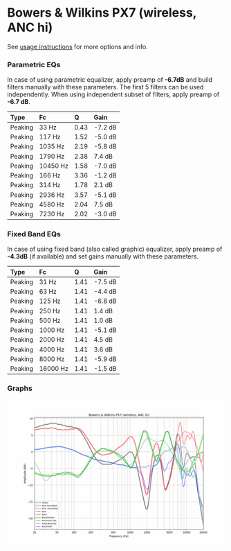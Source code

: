 # Bowers & Wilkins PX7 (wireless, ANC hi)
See [usage instructions](https://github.com/jaakkopasanen/AutoEq#usage) for more options and info.

### Parametric EQs
In case of using parametric equalizer, apply preamp of **-6.7dB** and build filters manually
with these parameters. The first 5 filters can be used independently.
When using independent subset of filters, apply preamp of **-6.7 dB**.

| Type    | Fc       |    Q | Gain    |
|:--------|:---------|:-----|:--------|
| Peaking | 33 Hz    | 0.43 | -7.2 dB |
| Peaking | 117 Hz   | 1.52 | -5.0 dB |
| Peaking | 1035 Hz  | 2.19 | -5.8 dB |
| Peaking | 1790 Hz  | 2.38 | 7.4 dB  |
| Peaking | 10450 Hz | 1.58 | -7.0 dB |
| Peaking | 166 Hz   | 3.36 | -1.2 dB |
| Peaking | 314 Hz   | 1.78 | 2.1 dB  |
| Peaking | 2936 Hz  | 3.57 | -5.1 dB |
| Peaking | 4580 Hz  | 2.04 | 7.5 dB  |
| Peaking | 7230 Hz  | 2.02 | -3.0 dB |

### Fixed Band EQs
In case of using fixed band (also called graphic) equalizer, apply preamp of **-4.3dB**
(if available) and set gains manually with these parameters.

| Type    | Fc       |    Q | Gain    |
|:--------|:---------|:-----|:--------|
| Peaking | 31 Hz    | 1.41 | -7.5 dB |
| Peaking | 63 Hz    | 1.41 | -4.4 dB |
| Peaking | 125 Hz   | 1.41 | -6.8 dB |
| Peaking | 250 Hz   | 1.41 | 1.4 dB  |
| Peaking | 500 Hz   | 1.41 | 1.0 dB  |
| Peaking | 1000 Hz  | 1.41 | -5.1 dB |
| Peaking | 2000 Hz  | 1.41 | 4.5 dB  |
| Peaking | 4000 Hz  | 1.41 | 3.6 dB  |
| Peaking | 8000 Hz  | 1.41 | -5.9 dB |
| Peaking | 16000 Hz | 1.41 | -1.5 dB |

### Graphs
![](./Bowers%20&%20Wilkins%20PX7%20(wireless,%20ANC%20hi).png)